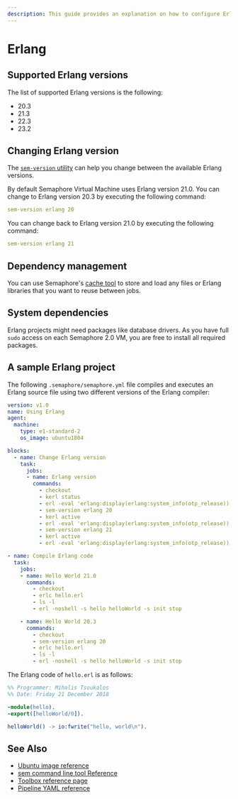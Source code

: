 ```yaml
---
description: This guide provides an explanation on how to configure Erlang projects on Semaphore 2.0. It provides example projects as well that should help you get started.
---
```


# Erlang

## Supported Erlang versions

The list of supported Erlang versions is the following:

- 20.3
- 21.3
- 22.3
- 23.2

## Changing Erlang version

The [`sem-version` utility][sem-version]
can help you change between the available Erlang versions.

By default Semaphore Virtual Machine uses Erlang version 21.0. You can change
to Erlang version 20.3 by executing the following command:

``` yaml
sem-version erlang 20
```

You can change back to Erlang version 21.0 by executing the following command:

``` yaml
sem-version erlang 21
```

## Dependency management

You can use Semaphore's [cache tool](https://docs.semaphoreci.com/reference/toolbox-reference/#cache)
to store and load any files or Erlang libraries that you want to reuse between jobs.

## System dependencies

Erlang projects might need packages like database drivers. As you have full `sudo`
access on each Semaphore 2.0 VM, you are free to install all required packages.

## A sample Erlang project

The following `.semaphore/semaphore.yml` file compiles and executes an Erlang
source file using two different versions of the Erlang compiler:

``` yaml
version: v1.0
name: Using Erlang
agent:
  machine:
    type: e1-standard-2
    os_image: ubuntu1804

blocks:
  - name: Change Erlang version
    task:
      jobs:
      - name: Erlang version
        commands:
          - checkout
          - kerl status
          - erl -eval 'erlang:display(erlang:system_info(otp_release)), halt().'  -noshell
          - sem-version erlang 20
          - kerl active
          - erl -eval 'erlang:display(erlang:system_info(otp_release)), halt().'  -noshell
          - sem-version erlang 21
          - kerl active
          - erl -eval 'erlang:display(erlang:system_info(otp_release)), halt().'  -noshell

- name: Compile Erlang code
  task:
    jobs:
    - name: Hello World 21.0
      commands:
        - checkout
        - erlc hello.erl
        - ls -l
        - erl -noshell -s hello helloWorld -s init stop

    - name: Hello World 20.3
      commands:
        - checkout
        - sem-version erlang 20
        - erlc hello.erl
        - ls -l
        - erl -noshell -s hello helloWorld -s init stop
```

The Erlang code of `hello.erl` is as follows:

``` erlang
%% Programmer: Mihalis Tsoukalos
%% Date: Friday 21 December 2018

-module(hello).
-export([helloWorld/0]).

helloWorld() -> io:fwrite("hello, world\n").
```

## See Also

- [Ubuntu image reference](https://docs.semaphoreci.com/ci-cd-environment/ubuntu-18.04-image/)
- [sem command line tool Reference](https://docs.semaphoreci.com/reference/sem-command-line-tool/)
- [Toolbox reference page](https://docs.semaphoreci.com/reference/toolbox-reference/)
- [Pipeline YAML reference](https://docs.semaphoreci.com/reference/pipeline-yaml-reference/)

[sem-version]: https://docs.semaphoreci.com/ci-cd-environment/sem-version-managing-language-versions-on-linux/
